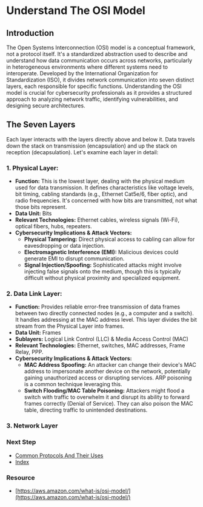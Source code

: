 # Understand The OSI Model

## Introduction
The Open Systems Interconnection (OSI) model is a conceptual framework, not a protocol itself. It's a standardized abstraction used to describe and understand how data communication occurs across networks, particularly in heterogeneous environments where different systems need to interoperate. Developed by the International Organization for Standardization (ISO), it divides network communication into seven distinct layers, each responsible for specific functions. Understanding the OSI model is crucial for cybersecurity professionals as it provides a structured approach to analyzing network traffic, identifying vulnerabilities, and designing secure architectures.

## The Seven Layers
Each layer interacts with the layers directly above and below it. Data travels down the stack on transmission (encapsulation) and up the stack on reception (decapsulation). Let's examine each layer in detail:

### 1. Physical Layer:
  - **Function:** This is the lowest layer, dealing with the physical medium used for data transmission. It defines characteristics like voltage levels, bit timing, cabling standards (e.g., Ethernet Cat5e/6, fiber optic), and radio frequencies. It's concerned with how bits are transmitted, not what those bits represent.
  - **Data Unit:** Bits
  - **Relevant Technologies:** Ethernet cables, wireless signals (Wi-Fi), optical fibers, hubs, repeaters.
  - **Cybersecurity Implications & Attack Vectors:**
    - **Physical Tampering:** Direct physical access to cabling can allow for eavesdropping or data injection.
    - **Electromagnetic Interference (EMI):** Malicious devices could generate EMI to disrupt communication.
    - **Signal Injection/Spoofing:** Sophisticated attacks might involve injecting false signals onto the medium, though this is typically difficult without physical proximity and specialized equipment.
   
### 2. Data Link Layer:
  - **Function:** Provides reliable error-free transmission of data frames between two directly connected nodes (e.g., a computer and a switch). It handles addressing at the MAC address level. This layer divides the bit stream from the Physical Layer into frames.
  - **Data Unit:** Frames
  - **Sublayers:** Logical Link Control (LLC) & Media Access Control (MAC)
  - **Relevant Technologies:** Ethernet, switches, MAC addresses, Frame Relay, PPP.
  - **Cybersecurity Implications & Attack Vectors:**
    - **MAC Address Spoofing:** An attacker can change their device's MAC address to impersonate another device on the network, potentially gaining unauthorized access or disrupting services. ARP poisoning is a common technique leveraging this.
    - **Switch Flooding/MAC Table Poisoning:** Attackers might flood a switch with traffic to overwhelm it and disrupt its ability to forward frames correctly (Denial of Service). They can also poison the MAC table, directing traffic to unintended destinations.

### 3. Network Layer


### Next Step
- [Common Protocols And Their Uses](https://github.com/Sisu-Sus/CyberSec-RoadMap/blob/main/Networking_Knowledge/Common_Protocols_And_Their_Uses.md)
- [Index](https://github.com/Sisu-Sus/CyberSec-RoadMap/blob/main/index.md)

### Resource
- [https://aws.amazon.com/what-is/osi-model/](https://aws.amazon.com/what-is/osi-model/)
